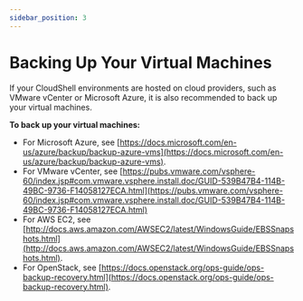 ```yaml
---
sidebar_position: 3
---
```


# Backing Up Your Virtual Machines

If your CloudShell environments are hosted on cloud providers, such as VMware vCenter or Microsoft Azure, it is also recommended to back up your virtual machines.

**To back up your virtual machines:**

- For Microsoft Azure, see [https://docs.microsoft.com/en-us/azure/backup/backup-azure-vms](https://docs.microsoft.com/en-us/azure/backup/backup-azure-vms).
- For VMware vCenter, see [https://pubs.vmware.com/vsphere-60/index.jsp#com.vmware.vsphere.install.doc/GUID-539B47B4-114B-49BC-9736-F14058127ECA.html](https://pubs.vmware.com/vsphere-60/index.jsp#com.vmware.vsphere.install.doc/GUID-539B47B4-114B-49BC-9736-F14058127ECA.html)
- For AWS EC2, see [http://docs.aws.amazon.com/AWSEC2/latest/WindowsGuide/EBSSnapshots.html](http://docs.aws.amazon.com/AWSEC2/latest/WindowsGuide/EBSSnapshots.html).
- For OpenStack, see [https://docs.openstack.org/ops-guide/ops-backup-recovery.html](https://docs.openstack.org/ops-guide/ops-backup-recovery.html).